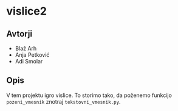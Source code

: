 # vislice2

## Avtorji

* Blaž Arh
* Anja Petković
* Adi Smolar

## Opis

V tem projektu igro vislice.
To storimo tako, da poženemo funkcijo `pozeni_vmesnik` znotraj `tekstovni_vmesnik.py`. 